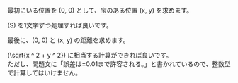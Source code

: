 最初にいる位置を (0, 0) として、宝のある位置 (x, y) を求めます。

\(S\) を1文字ずつ処理すれば良いです。

最後に、(0, 0) と (x, y) の距離を求めます。

\(\sqrt{x ^ 2 + y ^ 2}\) に相当する計算ができれば良いです。  
ただし、問題文に「誤差は±0.01まで許容される。」と書かれているので、整数型で計算してはいけません。